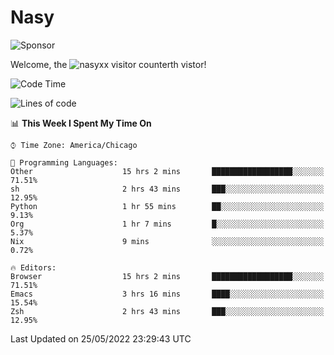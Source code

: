 # Nasy

<!--
<p align="center">
<img height="200" src="https://github-readme-stats.vercel.app/api?username=nasyxx&count_private=true&show_icons=true&theme=dracula&include_all_commits=true"/>
<img height="200" src="https://github-readme-stats.vercel.app/api/top-langs/?username=nasyxx&theme=dracula&hide=html,jupyter+notebook&count_private=true&show_icons=true"/>
</p>

  
----------------
-->

![Sponsor](https://img.shields.io/static/v1.svg?label=Sponsor&message=%E2%9D%A4&logo=GitHub&style=flat&color=pink)
 
Welcome, the ![nasyxx visitor counter](https://count.getloli.com/get/@nasyxx?theme=rule34)th vistor!
 
<!--START_SECTION:waka-->
![Code Time](http://img.shields.io/badge/Code%20Time-2%2C418%20hrs%208%20mins-blue)

![Lines of code](https://img.shields.io/badge/From%20Hello%20World%20I%27ve%20Written-5%20Million%20lines%20of%20code-blue)

📊 **This Week I Spent My Time On** 

```text
⌚︎ Time Zone: America/Chicago

💬 Programming Languages: 
Other                    15 hrs 2 mins       ██████████████████░░░░░░░   71.51% 
sh                       2 hrs 43 mins       ███░░░░░░░░░░░░░░░░░░░░░░   12.95% 
Python                   1 hr 55 mins        ██░░░░░░░░░░░░░░░░░░░░░░░   9.13% 
Org                      1 hr 7 mins         █░░░░░░░░░░░░░░░░░░░░░░░░   5.37% 
Nix                      9 mins              ░░░░░░░░░░░░░░░░░░░░░░░░░   0.72%

🔥 Editors: 
Browser                  15 hrs 2 mins       ██████████████████░░░░░░░   71.51% 
Emacs                    3 hrs 16 mins       ████░░░░░░░░░░░░░░░░░░░░░   15.54% 
Zsh                      2 hrs 43 mins       ███░░░░░░░░░░░░░░░░░░░░░░   12.95%

```


 Last Updated on 25/05/2022 23:29:43 UTC
<!--END_SECTION:waka-->

<!-- ![visitors](https://visitor-badge.laobi.icu/badge?page_id=nasyxx.nasyxx) -->
